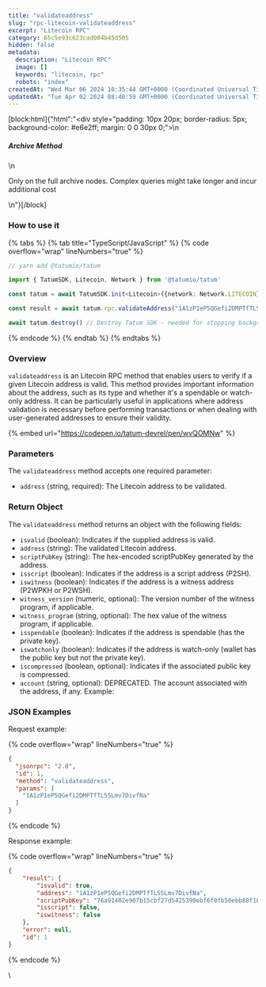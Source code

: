 ```yaml
---
title: "validateaddress"
slug: "rpc-litecoin-validateaddress"
excerpt: "Litecoin RPC"
category: 65c5e93c623cad004b45d505
hidden: false
metadata: 
  description: "Litecoin RPC"
  image: []
  keywords: "litecoin, rpc"
  robots: "index"
createdAt: "Wed Mar 06 2024 10:35:44 GMT+0000 (Coordinated Universal Time)"
updatedAt: "Tue Apr 02 2024 08:40:59 GMT+0000 (Coordinated Universal Time)"
---
```

[block:html]{"html":"<div style=\"padding: 10px 20px; border-radius: 5px; background-color: #e6e2ff; margin: 0 0 30px 0;\">\n  <h5>Archive Method</h5>\n  <p>Only on the full archive nodes. Complex queries might take longer and incur additional cost</p>\n</div>"}[/block]

### How to use it

{% tabs %}
{% tab title="TypeScript/JavaScript" %}
{% code overflow="wrap" lineNumbers="true" %}
```typescript
// yarn add @tatumio/tatum

import { TatumSDK, Litecoin, Network } from '@tatumio/tatum'

const tatum = await TatumSDK.init<Litecoin>({network: Network.LITECOIN})

const result = await tatum.rpc.validateAddress("1A1zP1eP5QGefi2DMPTfTL5SLmv7DivfNa")

await tatum.destroy() // Destroy Tatum SDK - needed for stopping background jobs
```
{% endcode %}
{% endtab %}
{% endtabs %}

### Overview <a href="#overview" id="overview"></a>

`validateaddress` is an Litecoin RPC method that enables users to verify if a given Litecoin address is valid. This method provides important information about the address, such as its type and whether it's a spendable or watch-only address. It can be particularly useful in applications where address validation is necessary before performing transactions or when dealing with user-generated addresses to ensure their validity.

{% embed url="https://codepen.io/tatum-devrel/pen/wvQOMNw" %}

### Parameters <a href="#parameters" id="parameters"></a>

The `validateaddress` method accepts one required parameter:

* `address` (string, required): The Litecoin address to be validated.

### Return Object <a href="#return-object" id="return-object"></a>

The `validateaddress` method returns an object with the following fields:

* `isvalid` (boolean): Indicates if the supplied address is valid.
* `address` (string): The validated Litecoin address.
* `scriptPubKey` (string): The hex-encoded scriptPubKey generated by the address.
* `isscript` (boolean): Indicates if the address is a script address (P2SH).
* `iswitness` (boolean): Indicates if the address is a witness address (P2WPKH or P2WSH).
* `witness_version` (numeric, optional): The version number of the witness program, if applicable.
* `witness_program` (string, optional): The hex value of the witness program, if applicable.
* `isspendable` (boolean): Indicates if the address is spendable (has the private key).
* `iswatchonly` (boolean): Indicates if the address is watch-only (wallet has the public key but not the private key).
* `iscompressed` (boolean, optional): Indicates if the associated public key is compressed.
* `account` (string, optional): DEPRECATED. The account associated with the address, if any. Example:

### JSON Examples

Request example:

{% code overflow="wrap" lineNumbers="true" %}
```json
{
  "jsonrpc": "2.0",
  "id": 1,
  "method": "validateaddress",
  "params": [
    "1A1zP1eP5QGefi2DMPTfTL5SLmv7DivfNa"
  ]
}
```
{% endcode %}

Response example:

{% code overflow="wrap" lineNumbers="true" %}
```json
{
    "result": {
        "isvalid": true,
        "address": "1A1zP1eP5QGefi2DMPTfTL5SLmv7DivfNa",
        "scriptPubKey": "76a91462e907b15cbf27d5425399ebf6f0fb50ebb88f1888ac",
        "isscript": false,
        "iswitness": false
    },
    "error": null,
    "id": 1
}
```
{% endcode %}

\
